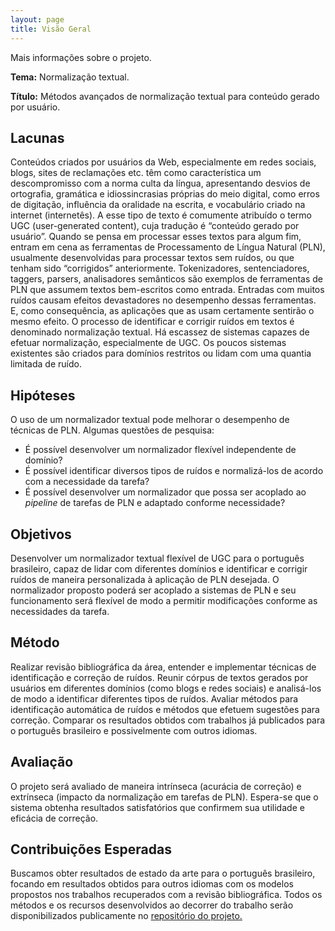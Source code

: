 ```yaml
---
layout: page
title: Visão Geral
---
```


<p class="message">
  Mais informações sobre o projeto.
</p>

**Tema:** Normalização textual.

**Título:** Métodos avançados de normalização textual para conteúdo gerado por usuário.

## Lacunas

Conteúdos criados por usuários da Web, especialmente em redes sociais, blogs, sites de reclamações etc. têm como característica um descompromisso com a norma culta da língua, apresentando desvios de 
ortografia, gramática e idiossincrasias próprias do meio digital, como erros de digitação, influência da oralidade na escrita, e vocabulário criado na internet (internetês). 
A esse tipo de texto é comumente atribuído o termo UGC (user-generated content), cuja tradução é “conteúdo gerado por usuário”. Quando se pensa em processar esses textos para algum fim, 
entram em cena as ferramentas de Processamento de Língua Natural (PLN), usualmente desenvolvidas para processar textos sem ruídos, ou que tenham sido “corrigidos” anteriormente. 
Tokenizadores, sentenciadores, taggers, parsers, analisadores semânticos são exemplos de ferramentas de PLN que assumem textos bem-escritos como entrada. Entradas com muitos ruídos causam efeitos 
devastadores no desempenho dessas ferramentas. E, como consequência, as aplicações que as usam certamente sentirão o mesmo efeito. O processo de identificar e corrigir ruídos em textos é denominado normalização textual. Há escassez de sistemas capazes de efetuar normalização, especialmente de UGC. Os poucos sistemas 
existentes são criados para domínios restritos ou lidam com uma quantia limitada de ruído.

## Hipóteses

O uso de um normalizador textual pode melhorar o desempenho de técnicas de PLN. Algumas questões de pesquisa:

* É possível desenvolver um normalizador flexível independente de domínio?
* É possível identificar diversos tipos de ruídos e normalizá-los de acordo com a necessidade da tarefa?
* É possível desenvolver um normalizador que possa ser acoplado ao *pipeline* de tarefas de PLN e adaptado conforme necessidade?

## Objetivos

Desenvolver um normalizador textual flexível de UGC para o
português brasileiro, capaz de lidar com diferentes domínios e identificar e corrigir ruídos de maneira personalizada à aplicação de PLN desejada. O normalizador proposto poderá ser acoplado 
a sistemas de PLN e seu funcionamento será flexível de modo a permitir modificações conforme as necessidades da tarefa. 

## Método

Realizar revisão bibliográfica da área, entender e implementar técnicas de identificação e correção de ruídos. Reunir córpus de textos gerados por usuários em diferentes 
domínios (como blogs e redes sociais) e analisá-los de modo a identificar diferentes tipos de ruídos. Avaliar métodos para identificação automática de ruídos e métodos que efetuem 
sugestões para correção. Comparar os resultados obtidos com trabalhos já publicados para o português brasileiro e possivelmente com outros idiomas.

## Avaliação

O projeto será avaliado de maneira intrínseca (acurácia de correção) e extrínseca (impacto da normalização em tarefas de PLN). Espera-se que o sistema obtenha
resultados satisfatórios que confirmem sua utilidade e eficácia de correção.

## Contribuições Esperadas

Buscamos obter resultados de estado da arte para o português brasileiro, focando em resultados obtidos para outros idiomas com os modelos propostos nos trabalhos recuperados com a revisão bibliográfica.
Todos os métodos e os recursos desenvolvidos ao decorrer do trabalho serão disponibilizados publicamente no [repositório do projeto.](https://github.com/tfcbertaglia/ugcnormal)
